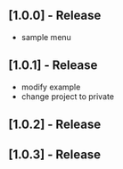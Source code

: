 ## [1.0.0] - Release

* sample menu

## [1.0.1] - Release

* modify example 
* change project to private

## [1.0.2] - Release

## [1.0.3] - Release
